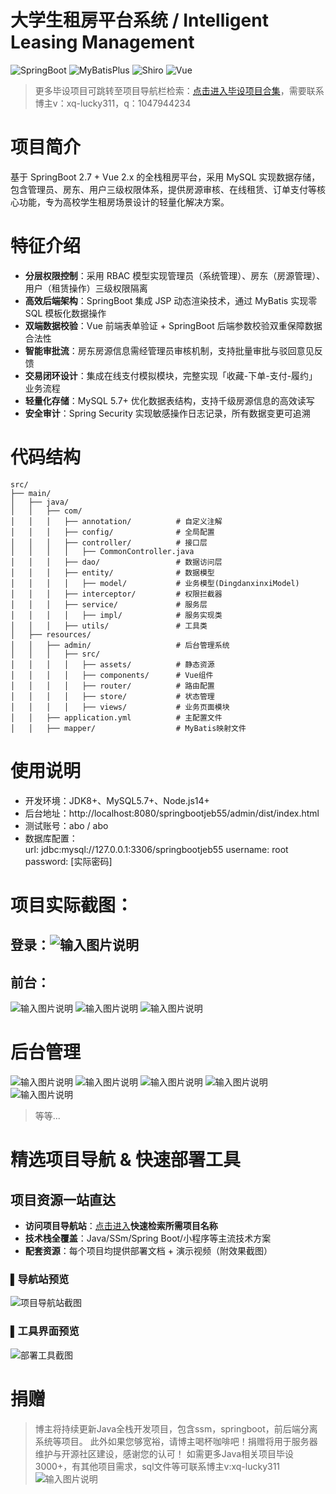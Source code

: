 # 大学生租房平台系统 / Intelligent Leasing Management

![SpringBoot](https://img.shields.io/badge/SpringBoot-2.x-brightgreen)
![MyBatisPlus](https://img.shields.io/badge/MyBatisPlus-2.3-orange)
![Shiro](https://img.shields.io/badge/Shiro-1.3.2-blue)
![Vue](https://img.shields.io/badge/Vue-2.x-4fc08d)

> 更多毕设项目可跳转至项目导航栏检索：[点击进入毕设项目合集](http://sysadmin.3vfree.vip)，需要联系博主v：xq-lucky311，q：1047944234

# 项目简介  
基于 SpringBoot 2.7 + Vue 2.x 的全栈租房平台，采用 MySQL 实现数据存储，包含管理员、房东、用户三级权限体系，提供房源审核、在线租赁、订单支付等核心功能，专为高校学生租房场景设计的轻量化解决方案。

# 特征介绍  
- ​**分层权限控制**：采用 RBAC 模型实现管理员（系统管理）、房东（房源管理）、用户（租赁操作）三级权限隔离
- **​高效后端架构**：SpringBoot 集成 JSP 动态渲染技术，通过 MyBatis 实现零 SQL 模板化数据操作
- ​**双端数据校验**：Vue 前端表单验证 + SpringBoot 后端参数校验双重保障数据合法性
- **​智能审批流**：房东房源信息需经管理员审核机制，支持批量审批与驳回意见反馈
- **​交易闭环设计**：集成在线支付模拟模块，完整实现「收藏-下单-支付-履约」业务流程
- **​轻量化存储**：MySQL 5.7+ 优化数据表结构，支持千级房源信息的高效读写
- **​安全审计**：Spring Security 实现敏感操作日志记录，所有数据变更可追溯

# 代码结构 
```
src/
├── main/
│   ├── java/
│   │   ├── com/
│   │   │   ├── annotation/          # 自定义注解
│   │   │   ├── config/              # 全局配置
│   │   │   ├── controller/          # 接口层
│   │   │   │   ├── CommonController.java
│   │   │   ├── dao/                 # 数据访问层
│   │   │   ├── entity/              # 数据模型
│   │   │   │   ├── model/           # 业务模型(DingdanxinxiModel)
│   │   │   ├── interceptor/         # 权限拦截器
│   │   │   ├── service/             # 服务层
│   │   │   │   ├── impl/            # 服务实现类
│   │   │   ├── utils/               # 工具类
│   ├── resources/
│   │   ├── admin/                   # 后台管理系统
│   │   │   ├── src/
│   │   │   │   ├── assets/          # 静态资源
│   │   │   │   ├── components/      # Vue组件
│   │   │   │   ├── router/          # 路由配置
│   │   │   │   ├── store/           # 状态管理
│   │   │   │   ├── views/           # 业务页面模块
│   │   ├── application.yml          # 主配置文件
│   │   ├── mapper/                  # MyBatis映射文件
```

# 使用说明
- 开发环境：JDK8+、MySQL5.7+、Node.js14+
- 后台地址：http://localhost:8080/springbootjeb55/admin/dist/index.html
- 测试账号：abo / abo
- 数据库配置：  
  url: jdbc:mysql://127.0.0.1:3306/springbootjeb55
  username: root
  password: [实际密码]

# 项目实际截图：
## 登录：![输入图片说明](大学生租房平台登录/login.png)

## 前台：
![输入图片说明](大学生租房平台登录/租房平台/首页.png)
![输入图片说明](大学生租房平台登录/租房平台/房源详情.png)
![输入图片说明](大学生租房平台登录/租房平台/个人中心.png)

# 后台管理
![输入图片说明](大学生租房平台登录/后台管理/首页.png)
![输入图片说明](大学生租房平台登录/后台管理/房源信息.png)
![输入图片说明](大学生租房平台登录/后台管理/用户管理.png)
![输入图片说明](大学生租房平台登录/后台管理/订单信息.png)
![输入图片说明](大学生租房平台登录/后台管理/申请审批.png)
> 等等...


# 精选项目导航 & 快速部署工具
## 项目资源一站直达
- ​**访问项目导航站**：[点击进入](http://sysadmin.3vfree.vip)**快速检索所需项目名称**
- ​**技术栈全覆盖**：Java/SSm/Spring Boot/小程序等主流技术方案
- ​**配套资源**：每个项目均提供部署文档 + 演示视频（附效果截图）

### ▌导航站预览
![项目导航站截图](工具/项目检索工具.png)

### ▌工具界面预览
![部署工具截图](工具/一键部署工具.png)

# 捐赠
> 博主将持续更新Java全栈开发项目，包含ssm，springboot，前后端分离系统等项目。
> 此外如果您够宽裕，请博主喝杯咖啡吧！捐赠将用于服务器维护与开源社区建设，感谢您的认可！
> 如需更多Java相关项目毕设3000+，有其他项目需求，sql文件等可联系博主v:xq-lucky311
![输入图片说明](%E7%91%9E%E5%B9%B8%EF%BC%81%E7%91%9E%E5%B9%B8%EF%BC%81.png)
